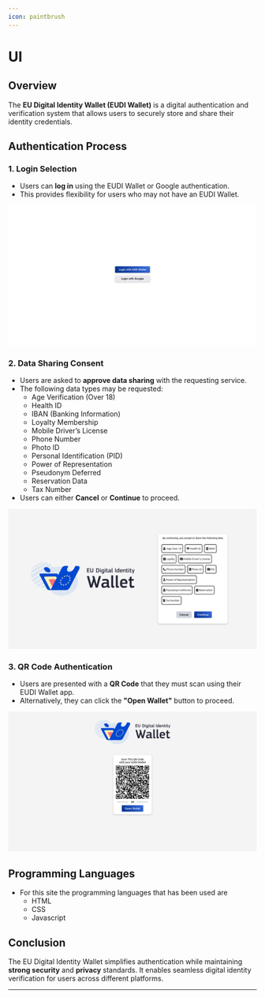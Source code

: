 ```yaml
---
icon: paintbrush
---
```


# UI

## Overview
The **EU Digital Identity Wallet (EUDI Wallet)** is a digital authentication and verification system that allows users to securely store and share their identity credentials.

## Authentication Process

### 1. Login Selection
- Users can **log in** using the EUDI Wallet or Google authentication.
- This provides flexibility for users who may not have an EUDI Wallet.

![Login Options](../assets/login.png)

### 2. Data Sharing Consent
- Users are asked to **approve data sharing** with the requesting service.
- The following data types may be requested:
  - Age Verification (Over 18)
  - Health ID
  - IBAN (Banking Information)
  - Loyalty Membership
  - Mobile Driver’s License
  - Phone Number
  - Photo ID
  - Personal Identification (PID)
  - Power of Representation
  - Pseudonym Deferred
  - Reservation Data
  - Tax Number
- Users can either **Cancel** or **Continue** to proceed.

![Data Sharing Consent](../assets/shared-data.png)

### 3. QR Code Authentication
- Users are presented with a **QR Code** that they must scan using their EUDI Wallet app.
- Alternatively, they can click the **"Open Wallet"** button to proceed.

![QR Code Authentication](../assets/qrcode.png)


## Programming Languages
- For this site the programming languages that has been used are
  - HTML
  - CSS
  - Javascript

## Conclusion
The EU Digital Identity Wallet simplifies authentication while maintaining **strong security** and **privacy** standards. It enables seamless digital identity verification for users across different platforms.

---

